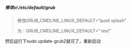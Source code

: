 ##### 修改vi /etc/default/grub

> 修改GRUB_CMDLINE_LINUX_DEFAULT=”quiet splash”
>
> 为：GRUB_CMDLINE_LINUX_DEFAULT=” text”

然后运行下sudo update-grub2就可了，重新启动